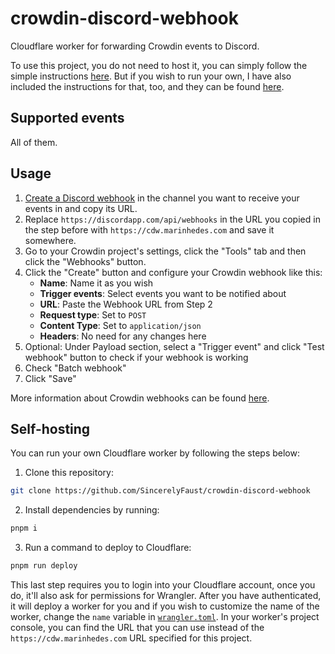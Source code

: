 # crowdin-discord-webhook

Cloudflare worker for forwarding Crowdin events to Discord.

To use this project, you do not need to host it, you can simply follow the simple instructions [here](#usage).
But if you wish to run your own, I have also included the instructions for that, too, and they can be found [here](#self-hosting).

## Supported events

All of them.

## Usage

1. [Create a Discord webhook](https://support.discord.com/hc/en-us/articles/228383668-Intro-to-Webhooks) in the channel you want to receive your events in and copy its URL.
2. Replace `https://discordapp.com/api/webhooks` in the URL you copied in the step before with `https://cdw.marinhedes.com` and save it somewhere.
3. Go to your Crowdin project's settings, click the "Tools" tab and then click the "Webhooks" button.
4. Click the "Create" button and configure your Crowdin webhook like this:
   - **Name**: Name it as you wish
   - **Trigger events**: Select events you want to be notified about
   - **URL**: Paste the Webhook URL from Step 2
   - **Request type**: Set to `POST`
   - **Content Type**: Set to `application/json`
   - **Headers**: No need for any changes here
5. Optional: Under Payload section, select a "Trigger event" and click "Test webhook" button to check if your webhook is working
6. Check "Batch webhook"
7. Click "Save"

More information about Crowdin webhooks can be found [here](https://support.crowdin.com/webhooks/).

## Self-hosting

You can run your own Cloudflare worker by following the steps below:

1. Clone this repository:

```sh
git clone https://github.com/SincerelyFaust/crowdin-discord-webhook
```

2. Install dependencies by running:

```sh
pnpm i
```

3. Run a command to deploy to Cloudflare:

```sh
pnpm run deploy
```

This last step requires you to login into your Cloudflare account, once you do, it'll also ask for permissions for Wrangler.
After you have authenticated, it will deploy a worker for you and if you wish to customize the name of the worker, change the `name` variable in [`wrangler.toml`](wrangler.toml).
In your worker's project console, you can find the URL that you can use instead of the `https://cdw.marinhedes.com` URL specified for this project.
